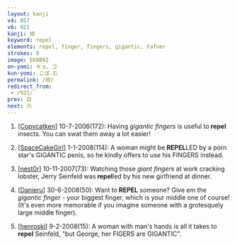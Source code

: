 ```yaml
---
layout: kanji
v4: 857
v6: 921
kanji: 拒
keyword: repel
elements: repel, finger, fingers, gigantic, Fafner
strokes: 8
image: E68B92
on-yomi: キョ、ゴ
kun-yomi: こば.む
permalink: /拒/
redirect_from:
 - /921/
prev: 巨
next: 力
---
```


1) [<a href="http://kanji.koohii.com/profile/Copycatken">Copycatken</a>] 10-7-2006(172): Having <em>gigantic</em> <em>fingers</em> is useful to<strong> repel</strong> insects. You can swat them away a lot easier!

2) [<a href="http://kanji.koohii.com/profile/SpaceCakeGirl">SpaceCakeGirl</a>] 1-1-2008(114): A woman might be<strong> REPEL</strong>LED by a porn star&#039;s GIGANTIC penis, so he kindly offers to use his FINGERS instead.

3) [<a href="http://kanji.koohii.com/profile/nest0r">nest0r</a>] 10-11-2007(73): Watching those <em>giant fingers</em> at work cracking lobster, Jerry Seinfeld was<strong> repel</strong>led by his new girlfriend at dinner.

4) [<a href="http://kanji.koohii.com/profile/Danieru">Danieru</a>] 30-6-2008(50): Want to<strong> REPEL</strong> someone? Give em the <em>gigantic finger</em> - your biggest finger, which is your middle one of course! (It&#039;s even more memorable if you imagine someone with a grotesquely large middle finger).

5) [<a href="http://kanji.koohii.com/profile/henroski">henroski</a>] 9-2-2008(15): A woman with man&#039;s hands is all it takes to<strong> repel</strong> Seinfeld, &quot;but George, her FIGERS are GIGANTIC&quot;.

